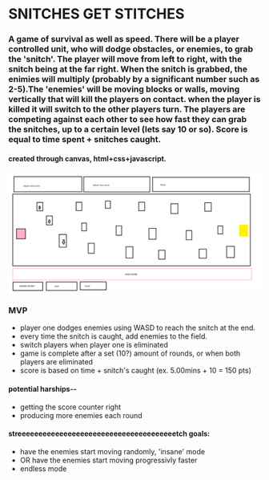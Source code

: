 # SNITCHES GET STITCHES

### A game of survival as well as speed. There will be a player controlled unit, who will dodge obstacles, or enemies, to grab the 'snitch'. The player will move from left to right, with the snitch being at the far right. When the snitch is grabbed, the enimies will multiply (probably by a significant number such as 2-5).The 'enemies' will be moving blocks or walls, moving vertically that will kill the players on contact. when the player is killed it will switch to the other players turn. The players are competing against each other to see how fast they can grab the snitches, up to a certain level (lets say 10 or so). Score is equal to time spent + snitches caught. 

 #### created through canvas, html+css+javascript. 

![wireframe](./images/wireframe.PNG)


 ### MVP
 *  player one dodges enemies using WASD to reach the snitch at the end. 
 *   every time the snitch is caught, add enemies to the field. 
 *   switch players when player one is eliminated
 *   game is complete after a set (10?) amount of rounds, or when both players are eliminated
 *   score is based on time + snitch's caught (ex. 5.00mins + 10 = 150 pts)


#### potential harships-- 
* getting the score counter right
* producing more enemies each round

#### streeeeeeeeeeeeeeeeeeeeeeeeeeeeeeeeeeeeeetch goals:
* have the enemies start moving randomly, 'insane' mode
* OR have the enemies start moving progressivly faster
* endless mode
